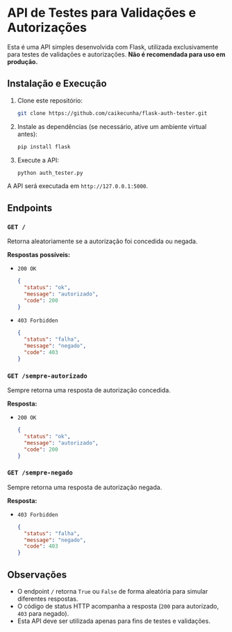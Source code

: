 # API de Testes para Validações e Autorizações

Esta é uma API simples desenvolvida com Flask, utilizada exclusivamente para testes de validações e autorizações. **Não é recomendada para uso em produção.**

## Instalação e Execução

1. Clone este repositório:
   ```sh
   git clone https://github.com/caikecunha/flask-auth-tester.git
   ```

2. Instale as dependências (se necessário, ative um ambiente virtual antes):
   ```sh
   pip install flask
   ```

3. Execute a API:
   ```sh
   python auth_tester.py
   ```

A API será executada em `http://127.0.0.1:5000`.

## Endpoints

### `GET /`
Retorna aleatoriamente se a autorização foi concedida ou negada.

**Respostas possíveis:**
- `200 OK`
  ```json
  {
    "status": "ok",
    "message": "autorizado",
    "code": 200
  }
  ```
- `403 Forbidden`
  ```json
  {
    "status": "falha",
    "message": "negado",
    "code": 403
  }
  ```

### `GET /sempre-autorizado`
Sempre retorna uma resposta de autorização concedida.

**Resposta:**
- `200 OK`
  ```json
  {
    "status": "ok",
    "message": "autorizado",
    "code": 200
  }
  ```

### `GET /sempre-negado`
Sempre retorna uma resposta de autorização negada.

**Resposta:**
- `403 Forbidden`
  ```json
  {
    "status": "falha",
    "message": "negado",
    "code": 403
  }
  ```

## Observações

- O endpoint `/` retorna `True` ou `False` de forma aleatória para simular diferentes respostas.
- O código de status HTTP acompanha a resposta (`200` para autorizado, `403` para negado).
- Esta API deve ser utilizada apenas para fins de testes e validações.

